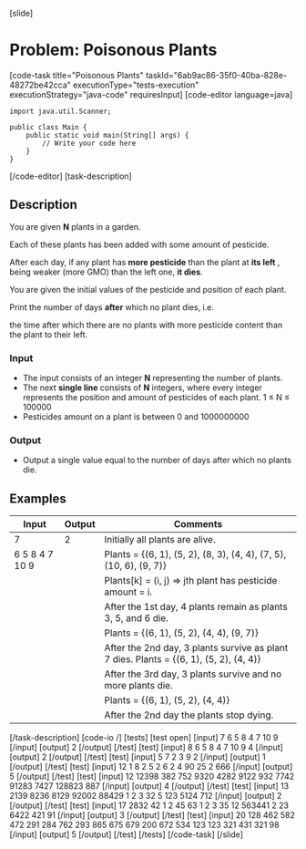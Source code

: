 [slide]
# Problem: Poisonous Plants
[code-task title="Poisonous Plants" taskId="6ab9ac86-35f0-40ba-828e-48272be42cca" executionType="tests-execution" executionStrategy="java-code" requiresInput]
[code-editor language=java]
```
import java.util.Scanner;

public class Main {
    public static void main(String[] args) {
        // Write your code here
    }
}
```
[/code-editor]
[task-description]
## Description
You are given  **N**  plants in a garden.

Each of these plants has been added with some amount of pesticide.

After each day, if any plant has **more pesticide** than the plant at **its left** , being weaker (more GMO) than the left one, **it dies**.

You are given the initial values of the pesticide and position of each plant.

Print the number of days **after** which no plant dies, i.e.

the time after which there are no plants with more pesticide content than the plant to their left.

### Input

- The input consists of an integer  **N** representing the number of plants.
- The next **single line** consists of  **N**  integers, where every integer represents the position and amount of pesticides of each plant. 1 ≤ N ≤ 100000
- Pesticides amount on a plant is between 0 and 1000000000

### Output

- Output a single value equal to the number of days after which no plants die.

## Examples
| **Input** | **Output** | **Comments** |
| --- | --- | --- |
| 7 | 2 | Initially all plants are alive.  |
| 6 5 8 4 7 10 9 |  | Plants = {(6, 1), (5, 2), (8, 3), (4, 4), (7, 5), (10, 6), (9, 7)}  |
|  |  | Plants[k] = (i, j) => jth plant has pesticide amount = i.  |
|  |  | After the 1st day, 4 plants remain as plants 3, 5, and 6 die.  |
|  |  | Plants = {(6, 1), (5, 2), (4, 4), (9, 7)}  |
|  |  | After the 2nd day, 3 plants survive as plant 7 dies. Plants = {(6, 1), (5, 2), (4, 4)}  |
|  |  | After the 3rd day, 3 plants survive and no more plants die.  |
|  |  | Plants = {(6, 1), (5, 2), (4, 4)}  |
|  |  | After the 2nd day the plants stop dying.  |

[/task-description]
[code-io /]
[tests]
[test open]
[input]
7
6 5 8 4 7 10 9
[/input]
[output]
2
[/output]
[/test]
[test]
[input]
8
6 5 8 4 7 10 9 4
[/input]
[output]
2
[/output]
[/test]
[test]
[input]
5
7 2 3 9 2
[/input]
[output]
1
[/output]
[/test]
[test]
[input]
12
1 8 2 5 2 6 2 4 90 25 2 666
[/input]
[output]
5
[/output]
[/test]
[test]
[input]
12
12398 382 752 9320 4282 9122 932 7742 91283 7427 128823 887
[/input]
[output]
4
[/output]
[/test]
[test]
[input]
13
2139 8236 8129 92002 88429 1 2 3 32 5 123 5124 712
[/input]
[output]
2
[/output]
[/test]
[test]
[input]
17
2832 42 1 2 45 63 1 2 3 35 12 563441 2 23 6422 421 91
[/input]
[output]
3
[/output]
[/test]
[test]
[input]
20
128 462 582 472 291 284 762 293 865 675 679 200 672 534 123 123 321 431 321 98
[/input]
[output]
5
[/output]
[/test]
[/tests]
[/code-task]
[/slide]